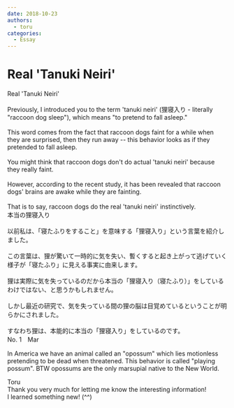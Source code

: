 ```yaml
---
date: 2018-10-23
authors:
  - toru
categories:
  - Essay
---
```


<h1 id="subject_show">Real 'Tanuki Neiri'</h1>
<div class="date" hidden>Oct 23, 2018 15:33</div>
<div id="post"><div id="body_show_ori">
Real 'Tanuki Neiri'<br/><br/>Previously, I introduced you to the term 'tanuki neiri' (狸寝入り - literally "raccoon dog sleep"), which means "to pretend to fall asleep."<br/><br/>This word comes from the fact that raccoon dogs faint for a while when they are surprised, then they run away -- this behavior looks as if they pretended to fall asleep.<br/><br/>You might think that raccoon dogs don't do actual 'tanuki neiri' because they really faint.<br/><br/>However, according to the recent study, it has been revealed that raccoon dogs' brains are awake while they are fainting.<br/><br/>That is to say, raccoon dogs do the real 'tanuki neiri' instinctively.
</div></div>

<!-- more -->

<div id="post_ja"><div id="body_show_mo">
本当の狸寝入り<br/><br/>以前私は、「寝たふりをすること」を意味する「狸寝入り」という言葉を紹介しました。<br/><br/>この言葉は、狸が驚いて一時的に気を失い、暫くすると起き上がって逃げていく様子が「寝たふり」に見える事実に由来します。<br/><br/>狸は実際に気を失っているのだから本当の「狸寝入り（寝たふり）」をしているわけではない、と思うかもしれません。<br/><br/>しかし最近の研究で、気を失っている間の狸の脳は目覚めているということが明らかにされました。<br/><br/>すなわち狸は、本能的に本当の「狸寝入り」をしているのです。
</div></div>
<div id="block"><div class="first_name"> No. 1　<span class="just_name">Mar</span></div><div id="block2">
<p class="comment_small">
 In America we have an animal called an "opossum" which lies motionless pretending to be dead when threatened.  This behavior is called "playing possum".  BTW opossums are the only marsupial native to the New World.
</p>

</div><div class="name"><span class="just_name">Toru</span><br>
Thank you very much for letting me know the interesting information!<br/>I learned something new! (^^)
</div>
</div>
